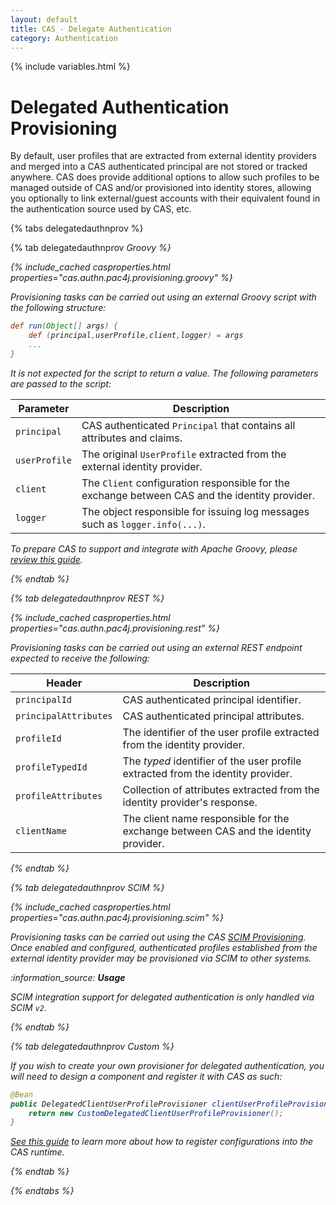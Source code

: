 ```yaml
---
layout: default
title: CAS - Delegate Authentication
category: Authentication
---
```


{% include variables.html %}

# Delegated Authentication Provisioning

By default, user profiles that are extracted from external identity providers and merged into a CAS
authenticated principal are not stored or tracked anywhere. CAS does provide additional options to allow
such profiles to be managed outside of CAS and/or provisioned into identity stores, allowing you optionally to link
external/guest accounts with their equivalent found in the authentication source used by CAS, etc.
      
{% tabs delegatedauthnprov %}

{% tab delegatedauthnprov <i class="fa fa-file-code px-1">Groovy %}

{% include_cached casproperties.html properties="cas.authn.pac4j.provisioning.groovy" %}

Provisioning tasks can be carried out using an external Groovy script with the following structure:

```groovy
def run(Object[] args) {
    def (principal,userProfile,client,logger) = args
    ...
}
```

It is not expected for the script to return a value. The following parameters are passed to the script:

| Parameter     | Description                                                                                    |
|---------------|------------------------------------------------------------------------------------------------|
| `principal`   | CAS authenticated `Principal` that contains all attributes and claims.                         |
| `userProfile` | The original `UserProfile` extracted from the external identity provider.                      |
| `client`      | The `Client` configuration responsible for the exchange between CAS and the identity provider. |
| `logger`      | The object responsible for issuing log messages such as `logger.info(...)`.                    |

To prepare CAS to support and integrate with Apache Groovy, please [review this guide](../integration/Apache-Groovy-Scripting.html).

{% endtab %}

{% tab delegatedauthnprov REST %}

{% include_cached casproperties.html properties="cas.authn.pac4j.provisioning.rest" %}

Provisioning tasks can be carried out using an external REST endpoint expected to receive the following:

| Header                | Description                                                                         |
|-----------------------|-------------------------------------------------------------------------------------|
| `principalId`         | CAS authenticated principal identifier.                                             |
| `principalAttributes` | CAS authenticated principal attributes.                                             |
| `profileId`           | The identifier of the user profile extracted from the identity provider.            |
| `profileTypedId`      | The *typed* identifier of the user profile extracted from the identity provider.    |
| `profileAttributes`   | Collection of attributes extracted from the identity provider's response.           |
| `clientName`          | The client name responsible for the exchange between CAS and the identity provider. |

{% endtab %}

{% tab delegatedauthnprov SCIM %}

{% include_cached casproperties.html properties="cas.authn.pac4j.provisioning.scim" %}

Provisioning tasks can be carried out using the CAS [SCIM Provisioning](../integration/SCIM-Provisioning.html).
Once enabled and configured, authenticated profiles established from the external identity provider may be
provisioned via SCIM to other systems.

<div class="alert alert-info">:information_source: <strong>Usage</strong><p>SCIM integration support for 
delegated authentication is only handled via SCIM <code>v2</code>.</p></div>

{% endtab %}

{% tab delegatedauthnprov Custom %}

If you wish to create your own provisioner for delegated authentication, you will need to
design a component and register it with CAS as such:

```java
@Bean
public DelegatedClientUserProfileProvisioner clientUserProfileProvisioner() {
    return new CustomDelegatedClientUserProfileProvisioner();
}
```

[See this guide](../configuration/Configuration-Management-Extensions.html) to learn more about
how to register configurations into the CAS runtime.

{% endtab %}

{% endtabs %}
